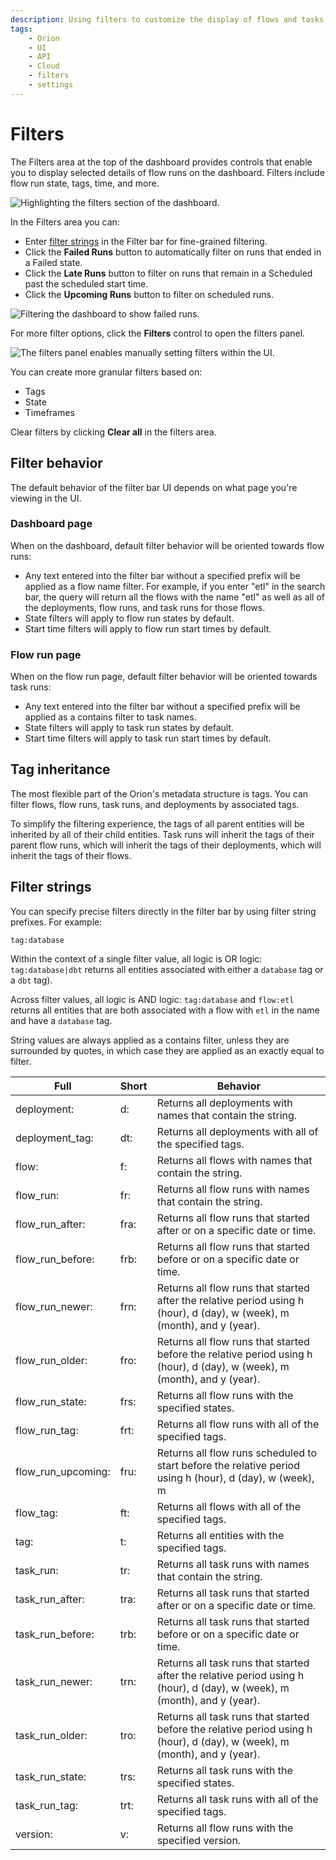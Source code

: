 ```yaml
---
description: Using filters to customize the display of flows and tasks.
tags:
    - Orion
    - UI
    - API
    - Cloud
    - filters
    - settings
---
```


# Filters

The Filters area at the top of the dashboard provides controls that enable you to display selected details of flow runs on the dashboard. Filters include flow run state, tags, time, and more. 

![Highlighting the filters section of the dashboard.](/img/ui/orion-dash-filters.png)

In the Filters area you can:

- Enter [filter strings](#filter-strings) in the Filter bar for fine-grained filtering.
- Click the **Failed Runs** button to automatically filter on runs that ended in a Failed state.
- Click the **Late Runs** button to filter on runs that remain in a Scheduled past the scheduled start time.
- Click the **Upcoming Runs** button to filter on scheduled runs.

![Filtering the dashboard to show failed runs.](/img/ui/orion-filters-failed.png)

For more filter options, click the **Filters** control to open the filters panel.

![The filters panel enables manually setting filters within the UI.](/img/ui/orion-filters-panel.png)

You can create more granular filters based on:

- Tags
- State
- Timeframes

Clear filters by clicking **Clear all** in the filters area.

## Filter behavior

The default behavior of the filter bar UI depends on what page you're viewing in the UI. 

### Dashboard page

When on the dashboard, default filter behavior will be oriented towards flow runs:

- Any text entered into the filter bar without a specified prefix will be applied as a flow name filter. For example, if you enter "etl" in the search bar, the query will return all the flows with the name "etl" as well as all of the deployments, flow runs, and task runs for those flows.
- State filters will apply to flow run states by default.
- Start time filters will apply to flow run start times by default.

### Flow run page

When on the flow run page, default filter behavior will be oriented towards task runs:

- Any text entered into the filter bar without a specified prefix will be applied as a contains filter to task names. 
- State filters will apply to task run states by default.
- Start time filters will apply to task run start times by default.

## Tag inheritance

The most flexible part of the Orion's metadata structure is tags. You can filter flows, flow runs, task runs, and deployments by associated tags. 

To simplify the filtering experience, the tags of all parent entities will be inherited by all of their child entities. Task runs will inherit the tags of their parent flow runs, which will inherit the tags of their deployments, which will inherit the tags of their flows. 

## Filter strings

You can specify precise filters directly in the filter bar by using filter string prefixes. For example:

```
tag:database
```

Within the context of a single filter value, all logic is OR logic: `tag:database|dbt` returns all entities associated with either a `database` tag or a `dbt` tag). 

Across filter values, all logic is AND logic: `tag:database` and `flow:etl` returns all entities that are both associated with a flow with `etl` in the name and have a `database` tag.

String values are always applied as a contains filter, unless they are surrounded by quotes, in which case they are applied as an exactly equal to filter.

| Full | Short | Behavior |
| --- | --- | --- |
| deployment: | d: | Returns all deployments with names that contain the string. | 
| deployment_tag: | dt: | Returns all deployments with all of the specified tags. |
| flow: | f: | Returns all flows with names that contain the string. |
| flow_run: | fr: | Returns all flow runs with names that contain the string. |
| flow_run_after: | fra: | Returns all flow runs that started after or on a specific date or time. |
| flow_run_before: | frb: | Returns all flow runs that started before or on a specific date or time. |
| flow_run_newer: | frn: | Returns all flow runs that started after the relative period using h (hour), d (day), w (week), m (month), and y (year). |
| flow_run_older: | fro: | Returns all flow runs that started before the relative period using h (hour), d (day), w (week), m (month), and y (year). |
| flow_run_state: | frs: | Returns all flow runs with the specified states. |
| flow_run_tag: | frt: | Returns all flow runs with all of the specified tags. |
| flow_run_upcoming: | fru: | Returns all flow runs scheduled to start before the relative period using h (hour), d (day), w (week), m | (month), and y (year). |
| flow_tag: | ft: | Returns all flows with all of the specified tags. |
| tag: | t: | Returns all entities with the specified tags. |
| task_run: | tr: | Returns all task runs with names that contain the string. |
| task_run_after: | tra: | Returns all task runs that started after or on a specific date or time. |
| task_run_before: | trb: | Returns all task runs that started before or on a specific date or time. |
| task_run_newer: | trn: | Returns all task runs that started after the relative period using h (hour), d (day), w (week), m (month), and y (year). |
| task_run_older: | tro: | Returns all task runs that started before the relative period using h (hour), d (day), w (week), m (month), and y (year). |
| task_run_state: | trs: | Returns all task runs with the specified states. |
| task_run_tag: | trt: | Returns all task runs with all of the specified tags. |
| version: | v: | Returns all flow runs with the specified version. |